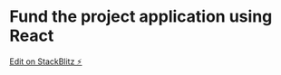 # Fund the project application using React

[Edit on StackBlitz ⚡️](https://stackblitz.com/edit/react-e3yhrb)